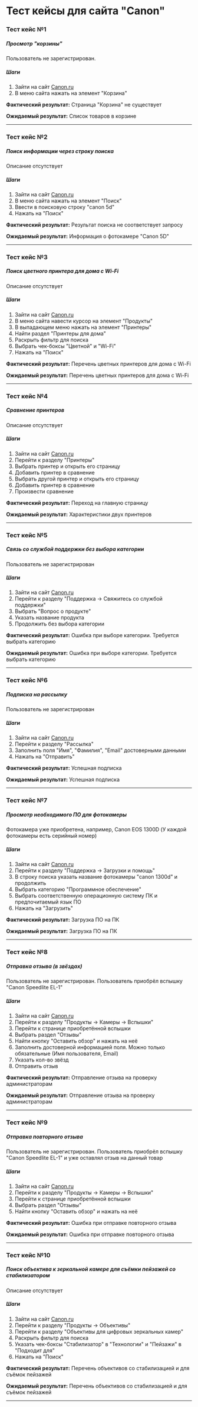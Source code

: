 # Тест кейсы для сайта "Canon"

### Тест кейс №1
##### Просмотр "корзины"
Пользователь не зарегистрирован.  

##### Шаги  
1. Зайти на сайт [Canon.ru](https://www.canon.ru/)
2. В меню сайта нажать на элемент "Корзина"

**Фактический результат:** Страница "Корзина" не существует

**Ожидаемый результат:** Список товаров в корзине


***

### Тест кейс №2
##### Поиск информации через строку поиска
Описание отсутствует  

##### Шаги  
1. Зайти на сайт [Canon.ru](https://www.canon.ru/)
2. В меню сайта нажать на элемент "Поиск"
4. Ввести в поисковую строку "canon 5d"
5. Нажать на "Поиск"

**Фактический результат:** Результат поиска не соответствует запросу

**Ожидаемый результат:** Информация о фотокамере "Canon 5D"


***

### Тест кейс №3
##### Поиск цветного принтера для дома с Wi-Fi
Описание отсутствует  

##### Шаги  
1. Зайти на сайт [Canon.ru](https://www.canon.ru/)
2. В меню сайта навести курсор на элемент "Продукты"
3. В выпадающем меню нажать на элемент "Принтеры"
4. Найти раздел "Принтеры для дома"
5. Раскрыть фильтр для поиска
6. Выбрать чек-боксы "Цветной" и "Wi-Fi"
7. Нажать на "Поиск"

**Фактический результат:** Перечень цветных принтеров для дома с Wi-Fi

**Ожидаемый результат:** Перечень цветных принтеров для дома с Wi-Fi


***

### Тест кейс №4
##### Сравнение принтеров
Описание отсутствует

##### Шаги  
1. Зайти на сайт [Canon.ru](https://www.canon.ru/)
2. Перейти к разделу "Принтеры"
3. Выбрать принтер и открыть его страницу
4. Добавить принтер в сравнение
5. Выбрать другой принтер и открыть его страницу
6. Добавить принтер в сравнение
7. Произвести сравнение

**Фактический результат:** Переход на главную страницу

**Ожидаемый результат:** Характеристики двух принтеров


***

### Тест кейс №5
##### Связь со службой поддержки без выбора категории
Пользователь не зарегистрирован

##### Шаги
1. Зайти на сайт [Canon.ru](https://www.canon.ru/)
2. Перейти к разделу "Поддержка -> Свяжитеcь со службой поддержки"
3. Выбрать "Вопрос о продукте"
4. Указать название продукта
5. Продолжить без выбора категории

**Фактический результат:** Ошибка при выборе категории. Требуется выбрать категорию

**Ожидаемый результат:** Ошибка при выборе категории. Требуется выбрать категорию


***

### Тест кейс №6
##### Подписка на рассылку 
Пользователь не зарегистрирован

##### Шаги
1. Зайти на сайт [Canon.ru](https://www.canon.ru/)
2. Перейти к разделу "Рассылка"
3. Заполнить поля "Имя", "Фамилия", "Email" достоверными данными
4. Нажать на "Отправить"

**Фактический результат:** Успешная подписка

**Ожидаемый результат:** Успешная подписка


***

### Тест кейс №7
##### Просмотр необходимого ПО для фотокамеры
Фотокамера уже приобретена, например, Canon EOS 1300D (У каждой фотокамеры есть серийный номер)

##### Шаги
1. Зайти на сайт [Canon.ru](https://www.canon.ru/)
2. Перейти к разделу "Поддержка -> Загрузки и помощь"
3. В строку поиска указать название фотокамеры "canon 1300d" и продолжить
4. Выбрать категорию "Программное обеспечение"
5. Выбрать соответственную операционную систему ПК и предпочитаемый язык ПО
6. Нажать на "Загрузить"

**Фактический результат:** Загрузка ПО на ПК

**Ожидаемый результат:** Загрузка ПО на ПК


***

### Тест кейс №8
##### Отправка отзыва (в звёздах)
Пользователь не зарегистрирован. Пользователь приобрёл вспышку "Canon Speedlite EL-1"

##### Шаги
1. Зайти на сайт [Canon.ru](https://www.canon.ru/)
2. Перейти к разделу "Продукты -> Камеры -> Вспышки"
3. Перейти к странице приобретённой вспышки
4. Выбрать раздел "Отзывы"
5. Найти кнопку "Оставить обзор" и нажать на неё
6. Заполнить достоверной информацией поля. Можно только обязательные (Имя пользователя, Email)
7. Указать кол-во звёзд
8. Отправить отзыв

**Фактический результат:** Отправление отзыва на проверку администраторам

**Ожидаемый результат:** Отправление отзыва на проверку администраторам


***

### Тест кейс №9
##### Отправка повторного отзыва
Пользователь не зарегистрирован. Пользователь приобрёл вспышку "Canon Speedlite EL-1" и уже оставлял отзыв на данный товар

##### Шаги
1. Зайти на сайт [Canon.ru](https://www.canon.ru/)
2. Перейти к разделу "Продукты -> Камеры -> Вспышки"
3. Перейти к странице приобретённой вспышки
4. Выбрать раздел "Отзывы"
5. Найти кнопку "Оставить обзор" и нажать на неё

**Фактический результат:** Ошибка при отправке повторного отзыва

**Ожидаемый результат:** Ошибка при отправке повторного отзыва


***

### Тест кейс №10
##### Поиск объектива к зеркальной камере для съёмки пейзажей со стабилизатором
Описание отсутствует

##### Шаги
1. Зайти на сайт [Canon.ru](https://www.canon.ru/)
2. Перейти к разделу "Продукты -> Объективы"
3. Перейти к разделу "Объективы для цифровых зеркальных камер"
4. Раскрыть фильтр для поиска
5. Указать чек-боксы "Стабилизатор" в "Технологии" и "Пейзажи" в "Подходит для"
6. Нажать на "Поиск"

**Фактический результат:** Перечень объективов со стабилизацией и для съёмок пейзажей

**Ожидаемый результат:** Перечень объективов со стабилизацией и для съёмок пейзажей


***
